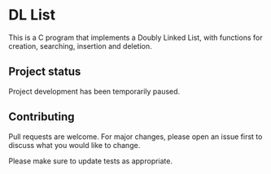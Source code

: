 # DL List
This is a C program that implements a Doubly Linked List, with functions for creation, searching, insertion and deletion.

## Project status
Project development has been temporarily paused.

## Contributing
Pull requests are welcome. For major changes, please open an issue first to discuss what you would like to change.

Please make sure to update tests as appropriate.